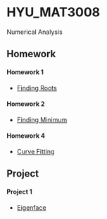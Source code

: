 # HYU_MAT3008
Numerical Analysis

## Homework
#### Homework 1
- [Finding Roots](https://github.com/pch6828/HYU_MAT3008/tree/master/HW1)

#### Homework 2
- [Finding Minimum](https://github.com/pch6828/HYU_MAT3008/tree/master/HW2)

#### Homework 4
- [Curve Fitting](https://github.com/pch6828/HYU_MAT3008/tree/master/HW4)

## Project
#### Project 1
- [Eigenface](https://github.com/pch6828/HYU_MAT3008/tree/master/Project%201)
